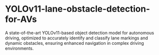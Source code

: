 # YOLOv11-lane-obstacle-detection-for-AVs
A state-of-the-art YOLOv11-based object detection model for autonomous driving, optimized to accurately identify and classify lane markings and dynamic obstacles, ensuring enhanced navigation in complex driving environments.
